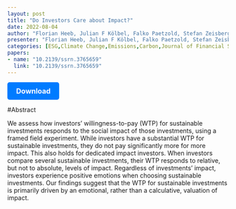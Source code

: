 ```yaml
---
layout: post
title: "Do Investors Care about Impact?"
date: 2022-08-04
author: "Florian Heeb, Julian F Kölbel, Falko Paetzold, Stefan Zeisberger"
presenter: "Florian Heeb, Julian F Kölbel, Falko Paetzold, Stefan Zeisberger"
categories: [ESG,Climate Change,Emissions,Carbon,Journal of Financial Studies]
papers:
- name: "10.2139/ssrn.3765659"
  link: "10.2139/ssrn.3765659"
---
```


<p>
  <a href='https://papers.ssrn.com/sol3/papers.cfm?abstract_id=3765659' class='button'>
    Download
  </a>
</p>

<style>
  .button {
    display: inline-block;
    padding: 10px 20px;
    background-color: #007bff;
    color: #fff;
    text-decoration: none;
    border-radius: 5px;
    font-size: 16px;
    font-weight: bold;
  }
</style>

#Abstract
<p>We assess how investors’ willingness-to-pay (WTP) for sustainable investments responds to the social impact of those investments, using a framed field experiment. While investors have a substantial WTP for sustainable investments, they do not pay significantly more for more impact. This also holds for dedicated impact investors. When investors compare several sustainable investments, their WTP responds to relative, but not to absolute, levels of impact. Regardless of investments’ impact, investors experience positive emotions when choosing sustainable investments. Our findings suggest that the WTP for sustainable investments is primarily driven by an emotional, rather than a calculative, valuation of impact.</p>
